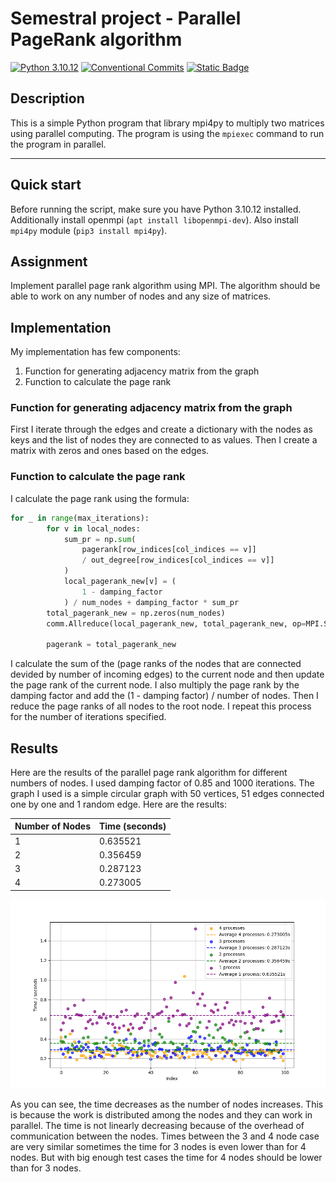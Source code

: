 # Semestral project - Parallel PageRank algorithm

[![Python 3.10.12](https://img.shields.io/badge/python-3.10.12-purple.svg)](https://www.python.org/downloads/release/python-31012/)
[![Conventional Commits](https://img.shields.io/badge/Conventional%20Commits-1.0.0-purple.svg)](https://conventionalcommits.org)
[![Static Badge](https://img.shields.io/badge/mpiexec_(OpenRTE)-4.1.2-purple)](https://www.open-mpi.org/software/ompi/v4.1/)

## Description

This is a simple Python program that library mpi4py to multiply two matrices using parallel computing. The program is using the `mpiexec` command to run the program in parallel.

---

## Quick start

Before running the script, make sure you have Python 3.10.12 installed.
Additionally install openmpi (`apt install libopenmpi-dev`).
Also install `mpi4py` module (`pip3 install mpi4py`).

## Assignment

Implement parallel page rank algorithm using MPI. 
The algorithm should be able to work on any number of nodes
and any size of matrices.

## Implementation

My implementation has few components:

1. Function for generating adjacency matrix from the graph
2. Function to calculate the page rank

### Function for generating adjacency matrix from the graph

First I iterate through the edges and create a dictionary with the nodes as keys and the list of nodes they are connected to as values. Then I create a matrix with zeros and ones based on the edges.

### Function to calculate the page rank

I calculate the page rank using the formula:

```py
for _ in range(max_iterations):
        for v in local_nodes:
            sum_pr = np.sum(
                pagerank[row_indices[col_indices == v]]
                / out_degree[row_indices[col_indices == v]]
            )
            local_pagerank_new[v] = (
                1 - damping_factor
            ) / num_nodes + damping_factor * sum_pr
        total_pagerank_new = np.zeros(num_nodes)
        comm.Allreduce(local_pagerank_new, total_pagerank_new, op=MPI.SUM)

        pagerank = total_pagerank_new
```

I calculate the sum of the (page ranks of the nodes that are connected devided by number of incoming edges) to the current node and then update the page rank of the current node. I also multiply the page rank by the damping factor and add the (1 - damping factor) / number of nodes. Then I reduce the page ranks of all nodes to the root node.
I repeat this process for the number of iterations specified.

## Results

Here are the results of the parallel page rank algorithm for different numbers of nodes. I used damping factor of 0.85 and 1000 iterations. The graph I used is a simple circular graph with 50 vertices, 51 edges connected one by one and 1 random edge. Here are the results:

| Number of Nodes | Time (seconds) |
|-----------------|----------------|
| 1               | 0.635521       |
| 2               | 0.356459       |
| 3               | 0.287123       |
| 4               | 0.273005       |

![comparison plot](./scatter_plot.png)

As you can see, the time decreases as the number of nodes increases. This is because the work is distributed among the nodes and they can work in parallel. The time is not linearly decreasing because of the overhead of communication between the nodes.
Times between the 3 and 4 node case are very similar sometimes the time for 3 nodes is even lower than for 4 nodes. But with big enough test cases the time for 4 nodes should be lower than for 3 nodes.
